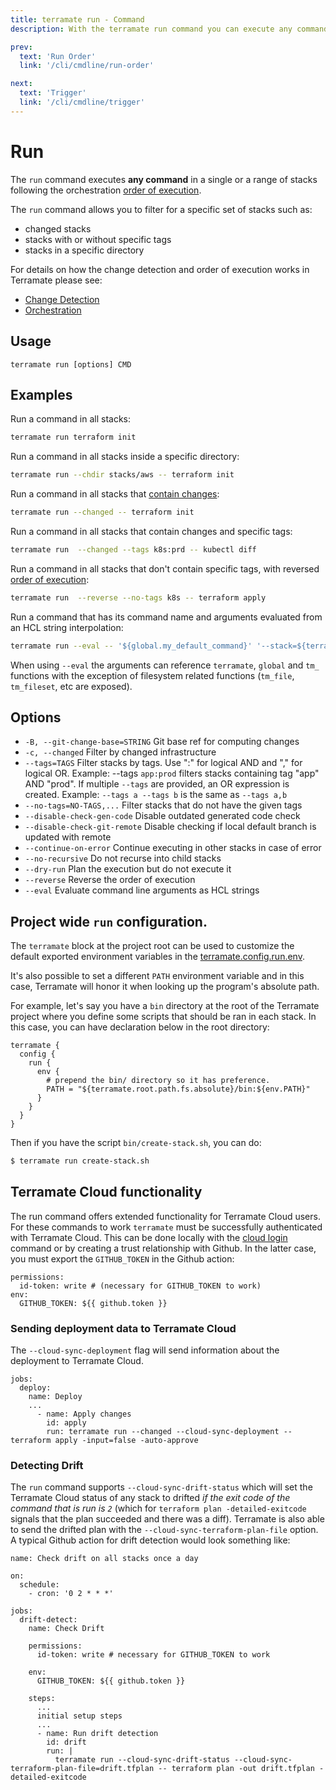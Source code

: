 ```yaml
---
title: terramate run - Command
description: With the terramate run command you can execute any command in a single or a list of stacks.

prev:
  text: 'Run Order'
  link: '/cli/cmdline/run-order'

next:
  text: 'Trigger'
  link: '/cli/cmdline/trigger'
---
```


# Run

The `run` command executes **any command** in a single or a range of stacks following
the orchestration [order of execution](../orchestration/index.md).

The `run` command allows you to filter for a specific set of stacks such as:

- changed stacks
- stacks with or without specific tags
- stacks in a specific directory

For details on how the change detection and order of execution works in Terramate please see:

- [Change Detection](../change-detection/index.md)
- [Orchestration](../orchestration/index.md)

## Usage

`terramate run [options] CMD`

## Examples

Run a command in all stacks:

```bash
terramate run terraform init
```

Run a command in all stacks inside a specific directory:

```bash
terramate run --chdir stacks/aws -- terraform init
```

Run a command in all stacks that [contain changes](../change-detection/index.md):

```bash
terramate run --changed -- terraform init
```

Run a command in all stacks that contain changes and specific tags:

```bash
terramate run  --changed --tags k8s:prd -- kubectl diff
```

Run a command in all stacks that don't contain specific tags, with reversed [order of execution](../orchestration/index.md):

```bash
terramate run  --reverse --no-tags k8s -- terraform apply
```

Run a command that has its command name and arguments evaluated from an HCL string
interpolation:

```bash
terramate run --eval -- '${global.my_default_command}' '--stack=${terramate.stack.path.absolute}'
```

When using `--eval` the arguments can reference `terramate`, `global` and `tm_` functions with the exception of filesystem related functions (`tm_file`, `tm_fileset`, etc are exposed).

## Options

- `-B, --git-change-base=STRING` Git base ref for computing changes
- `-c, --changed` Filter by changed infrastructure
- `--tags=TAGS` Filter stacks by tags. Use ":" for logical AND and "," for logical OR. Example: --tags `app:prod` filters stacks containing tag "app" AND "prod". If multiple `--tags` are provided, an OR expression is created. Example: `--tags a --tags b` is the same as `--tags a,b`
- `--no-tags=NO-TAGS,...` Filter stacks that do not have the given tags
- `--disable-check-gen-code` Disable outdated generated code check
- `--disable-check-git-remote` Disable checking if local default branch is updated with remote
- `--continue-on-error` Continue executing in other stacks in case of error
- `--no-recursive` Do not recurse into child stacks
- `--dry-run` Plan the execution but do not execute it
- `--reverse` Reverse the order of execution
- `--eval` Evaluate command line arguments as HCL strings

## Project wide `run` configuration.

The `terramate` block at the project root can be used to customize
the default exported environment variables in the
[terramate.config.run.env](../configuration/project-config.md#the-terramateconfigrunenv-block).

It's also possible to set a different `PATH` environment variable and
in this case, Terramate will honor it when looking up the program's
absolute path.

For example, let's say you have a `bin` directory at the root of the
Terramate project where you define some scripts that should be ran in
each stack. In this case, you can have declaration below in the root
directory:

```hcl
terramate {
  config {
    run {
      env {
        # prepend the bin/ directory so it has preference.
        PATH = "${terramate.root.path.fs.absolute}/bin:${env.PATH}"
      }
    }
  }
}
```

Then if you have the script `bin/create-stack.sh`, you can do:

```bash
$ terramate run create-stack.sh
```

## Terramate Cloud functionality

The run command offers extended functionality for Terramate Cloud users. For these commands to work `terramate` must be successfully authenticated with Terramate Cloud. This can be done locally with the [cloud login](./cloud-login.md) command or by creating a trust relationship with Github. In the latter case, you must export the `GITHUB_TOKEN` in the Github action:

```
permissions:
  id-token: write # (necessary for GITHUB_TOKEN to work)
env:
  GITHUB_TOKEN: ${{ github.token }}
```

### Sending deployment data to Terramate Cloud

The `--cloud-sync-deployment` flag will send information about the deployment to Terramate Cloud.

```
jobs:
  deploy:
    name: Deploy
    ...
      - name: Apply changes
        id: apply
        run: terramate run --changed --cloud-sync-deployment -- terraform apply -input=false -auto-approve
```

### Detecting Drift

The `run` command supports `--cloud-sync-drift-status` which will set the Terramate Cloud status of any stack to drifted _if the exit code of the command that is run is `2`_ (which for `terraform plan -detailed-exitcode` signals that the plan succeeded and there was a diff). Terramate is also able to send the drifted plan with the `--cloud-sync-terraform-plan-file` option. A typical Github action for drift detection would look something like:

```
name: Check drift on all stacks once a day

on:
  schedule:
    - cron: '0 2 * * *'

jobs:
  drift-detect:
    name: Check Drift

    permissions:
      id-token: write # necessary for GITHUB_TOKEN to work

    env:
      GITHUB_TOKEN: ${{ github.token }}

    steps:
      ...
      initial setup steps
      ...
      - name: Run drift detection
        id: drift
        run: |
          terramate run --cloud-sync-drift-status --cloud-sync-terraform-plan-file=drift.tfplan -- terraform plan -out drift.tfplan -detailed-exitcode
```
